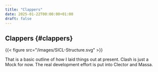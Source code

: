```yaml
---
title: "Clappers"
date: 2025-01-22T00:00:00+01:00
draft: false
---
```


## Clappers {#clappers}

{{< figure src="/images/SICL-Structure.svg" >}}

That is a basic outline of how I laid things out at present. Clash is just a
Mock for now. The real development effort is put into Clector and Massa.

